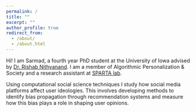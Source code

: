 ```yaml
---
permalink: /
title: ""
excerpt: ""
author_profile: true
redirect_from: 
  - /about/
  - /about.html
---
```


Hi! I am Sarmad, a fourth year PhD student at the University of Iowa advised by [Dr. Rishab Nithyanand](https://sparta.cs.uiowa.edu/people/rishab/). I am a member of Algorithmic Personalization & Society and a research assistant at [SPARTA lab](https://sparta.cs.uiowa.edu/).


Using computational social science techniques I study how social media platforms affect user ideologies. This involves developing methods to identify bias propagation through recommendation systems and measure how this bias plays a role in shaping user opinions.
